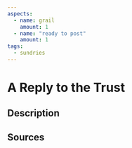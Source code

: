 ```yaml
---
aspects:
  - name: grail
    amount: 1
  - name: "ready to post"
    amount: 1
tags:
  - sundries
---
```

# A Reply to the Trust
## Description

## Sources

